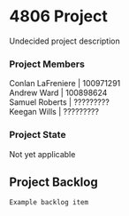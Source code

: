 # 4806 Project

Undecided project description

### Project Members

Conlan LaFreniere | 100971291 <br/>
Andrew Ward | 100898624 <br/>
Samuel Roberts | ????????? <br/>
Keegan Wills | ?????????

### Project State

Not yet applicable

## Project Backlog

```
Example backlog item
```